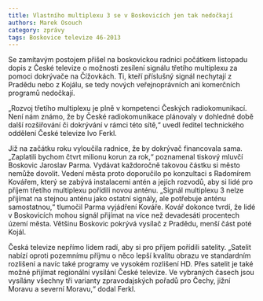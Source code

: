 ```yaml
---
title: Vlastního multiplexu 3 se v Boskovicích jen tak nedočkají
authors: Marek Osouch
category: zprávy
tags: Boskovice televize 46-2013
---
```


Se zamítavým postojem přišel na boskovickou radnici počátkem listopadu dopis z České televize o možnosti zesílení signálu třetího multiplexu za pomoci dokrývače na Čížovkách. Ti, kteří příslušný signál nechytají z Pradědu nebo z Kojálu, se tedy nových veřejnoprávních ani komerčních programů nedočkají.

„Rozvoj třetího multiplexu je plně v kompetenci Českých radiokomunikací. Není nám známo, že by České radiokomunikace plánovaly v dohledné době další rozšiřování či dokrývání v rámci této sítě,“ uvedl ředitel technického oddělení České televize Ivo Ferkl.

Již na začátku roku vyloučila radnice, že by dokrývač financovala sama. „Zaplatili bychom čtvrt milionu korun za rok,“ poznamenal tiskový mluvčí Boskovic Jaroslav Parma. Vydávat každoročně takovou částku si město nemůže dovolit. Vedení města proto doporučilo po konzultaci s Radomírem Kovářem, který se zabývá instalacemi antén a jejích rozvodů, aby si lidé pro příjem třetího multiplexu pořídili novou anténu. „Signál multiplexu 3 nelze přijímat na stejnou anténu jako ostatní signály, ale potřebuje anténu samostatnou,“ tlumočil Parma vyjádření Kováře. Kovář dokonce tvrdí, že lidé v Boskovicích mohou signál přijímat na více než devadesáti procentech území města. Většinu Boskovic pokrývá vysílač z Pradědu, menší část poté Kojál.

Česká televize nepřímo lidem radí, aby si pro příjem pořídili satelity. „Satelit nabízí oproti pozemnímu příjmu o něco lepší kvalitu obrazu ve standardním rozlišení a navíc také programy ve vysokém rozlišení HD. Přes satelit je také možné přijímat regionální vysílání České televize. Ve vybraných časech jsou vysílány všechny tři varianty zpravodajských pořadů pro Čechy, jižní Moravu a severní Moravu,“ dodal Ferkl.
